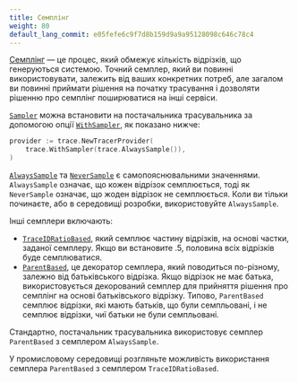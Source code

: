 ```yaml
---
title: Семплінг
weight: 80
default_lang_commit: e05fefe6c9f7d8b159d9a9a95128098c646c78c4
---
```


[Семплінг](/docs/concepts/sampling/) — це процес, який обмежує кількість відрізків, що генеруються системою. Точний семплер, який ви повинні використовувати, залежить від ваших конкретних потреб, але загалом ви повинні приймати рішення на початку трасування і дозволяти рішенню про семплінг поширюватися на інші сервіси.

[`Sampler`](https://pkg.go.dev/go.opentelemetry.io/otel/sdk/trace#Sampler) можна встановити на постачальника трасувальника за допомогою опції [`WithSampler`](https://pkg.go.dev/go.opentelemetry.io/otel/sdk/trace#WithSampler), як показано нижче:

```go
provider := trace.NewTracerProvider(
    trace.WithSampler(trace.AlwaysSample()),
)
```

[`AlwaysSample`](https://pkg.go.dev/go.opentelemetry.io/otel/sdk/trace#AlwaysSample) та [`NeverSample`](https://pkg.go.dev/go.opentelemetry.io/otel/sdk/trace#NeverSample) є самопояснювальними значеннями. `AlwaysSample` означає, що кожен відрізок семплюється, тоді як `NeverSample` означає, що жоден відрізок не семплюється. Коли ви тільки починаєте, або в середовищі розробки, використовуйте `AlwaysSample`.

Інші семплери включають:

- [`TraceIDRatioBased`](https://pkg.go.dev/go.opentelemetry.io/otel/sdk/trace#TraceIDRatioBased), який семплює частину відрізків, на основі частки, заданої семплеру. Якщо ви встановите .5, половина всіх відрізків буде семплюватися.
- [`ParentBased`](https://pkg.go.dev/go.opentelemetry.io/otel/sdk/trace#ParentBased), це декоратор семплера, який поводиться по-різному, залежно від батьківського відрізка. Якщо відрізок не має батька, використовується декорований семплер для прийняття рішення про семплінг на основі батьківського відрізку. Типово, `ParentBased` семплює відрізки, які мають батьків, що були семпльовані, і не семплює відрізки, чиї батьки не були семпльовані.

Стандартно, постачальник трасувальника використовує семплер `ParentBased` з семплером `AlwaysSample`.

У промисловому середовищі розгляньте можливість використання семплера `ParentBased` з семплером `TraceIDRatioBased`.
